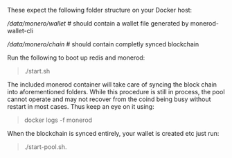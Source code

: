 These expect the following folder structure on your Docker host:

 */data/monero/wallet*    # should contain a wallet file generated by monerod-wallet-cli
 
 */data/monero/chain*     # should contain completly synced blockchain

Run the following to boot up redis and monerod:

> ./start.sh

The included monerod container will take care of syncing the block chain into
aforementioned folders. While this procedure is still in process, the pool cannot
operate and may not recover from the coind being busy without restart in most
cases. Thus keep an eye on it using:

> docker logs -f monerod

When the blockchain is synced entirely, your wallet is created etc just run:

> ./start-pool.sh.
